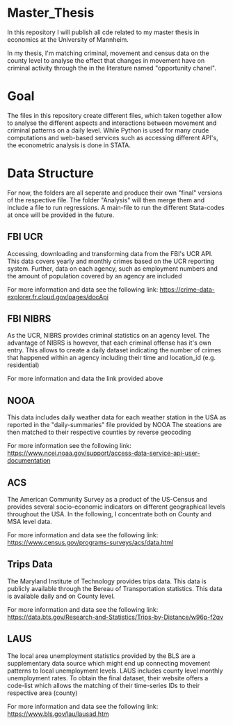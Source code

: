 # Master_Thesis

In this repository I will publish all cde related to my master thesis in economics at the University of Mannheim.

In my thesis, I'm matching criminal, movement and census data on the county level to analyse the effect that changes in movement have on criminal activity through the in the literature named "opportunity chanel".

# Goal
The files in this repository create different files, which taken together allow to analyse the different aspects and interactions between movement and criminal patterns on a daily level.
While Python is used for many crude computations and web-based services such as accessing different API's, the econometric analysis is done in STATA.

# Data Structure

For now, the folders are all seperate and produce their own "final" versions of the respective file. The folder "Analysis" will then merge them and include a file to run regressions.
A main-file to run the different Stata-codes at once will be provided in the future.

## FBI UCR
Accessing, downloading and transforming data from the FBI's UCR API.
This data covers yearly and monthly crimes based on the UCR reporting system.
Further, data on each agency, such as employment numbers and the amount of population covered by an agency are included

For more information and data see the following link:
https://crime-data-explorer.fr.cloud.gov/pages/docApi

## FBI NIBRS
As the UCR, NIBRS provides criminal statistics on an agency level. The advantage of NIBRS is however, that each criminal offense has it's own entry.
This allows to create a daily dataset indicating the number of crimes that happened within an agency including their time and location_id (e.g. residential)

For more information and data the link provided above

## NOOA
This data includes daily weather data for each weather station in the USA as reported in the "daily-summaries" file provided by NOOA
The steations are then matched to their respective counties by reverse geocoding

For more information see the following link:
https://www.ncei.noaa.gov/support/access-data-service-api-user-documentation

## ACS
The American Community Survey as a product of the US-Census and provides several socio-economic indicators on different geographical levels throughout the USA.
In the following, I concentrate both on County and MSA level data.

For more information and data see the following link:
https://www.census.gov/programs-surveys/acs/data.html

## Trips Data
The Maryland Institute of Technology provides trips data. This data is publicly available through the Bereau of Transportation statistics.
This data is available daily and on County level.

For more information and data see the following link:
https://data.bts.gov/Research-and-Statistics/Trips-by-Distance/w96p-f2qv


## LAUS
The local area unemployment statistics provided by the BLS are a supplementary data source which might end up connecting movement patterns to local unemployment levels.
LAUS includes county level monthly unemployment rates. To obtain the final dataset, their website offers a code-list which allows the matching of their time-series IDs to their respective area (county)

For more information and data see the following link:
https://www.bls.gov/lau/lausad.htm
